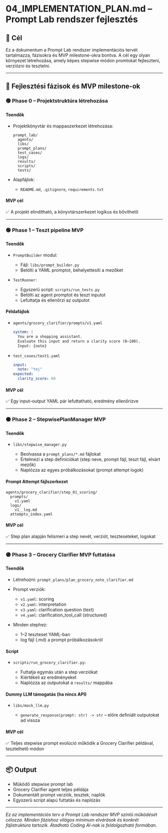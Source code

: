# 04\_IMPLEMENTATION\_PLAN.md – Prompt Lab rendszer fejlesztés

## 🎯 Cél

Ez a dokumentum a Prompt Lab rendszer implementációs tervét tartalmazza, fázisokra és MVP milestone-okra bontva. A cél egy olyan környezet létrehozása, amely képes stepwise módon promtokat fejleszteni, verziózni és tesztelni.

---

## 🧱 Fejlesztési fázisok és MVP milestone-ok

### 🟢 Phase 0 – Projektstruktúra létrehozása

#### Teendők

* Projektkönyvtár és mappaszerkezet létrehozása:

  ```
  prompt_lab/
    agents/
    libs/
    prompt_plans/
    test_cases/
    logs/
    results/
    scripts/
    tests/
  ```
* Alapfájlok:

  * `README.md`, `.gitignore`, `requirements.txt`

#### MVP cél

✅ A projekt elindítható, a könyvtárszerkezet logikus és bővíthető

---

### 🟢 Phase 1 – Teszt pipeline MVP

#### Teendők

* `PromptBuilder` modul:

  * Fájl: `libs/prompt_builder.py`
  * Betölti a YAML promptot, behelyettesíti a mezőket
* `TestRunner`:

  * Egyszerű script: `scripts/run_tests.py`
  * Betölti az agent promptot és teszt inputot
  * Lefuttatja és ellenőrzi az outputot

#### Példafájlok

* `agents/grocery_clarifier/prompts/v1.yaml`

  ```yaml
  system: |
    You are a shopping assistant.
    Evaluate this input and return a clarity score (0–100).
    Input: {note}
  ```
* `test_cases/test1.yaml`

  ```yaml
  input:
    note: "tej"
  expected:
    clarity_score: 60
  ```

#### MVP cél

✅ Egy input–output YAML pár lefuttatható, eredmény ellenőrizve

---

### 🟠 Phase 2 – StepwisePlanManager MVP

#### Teendők

* `libs/stepwise_manager.py`

  * Beolvassa a `prompt_plans/*.md` fájlokat
  * Értelmezi a step definíciókat (step neve, prompt fájl, teszt fájl, elvárt mezők)
  * Naplózza az egyes próbálkozásokat (prompt attempt logok)

#### Prompt Attempt fájlszerkezet

```
agents/grocery_clarifier/step_01_scoring/
  prompts/
    v1.yaml
  logs/
    v1__log.md
  attempts_index.yaml
```

#### MVP cél

✅ Step plan alapján felismeri a step nevét, verziót, teszteseteket, logokat

---

### 🟣 Phase 3 – Grocery Clarifier MVP futtatása

#### Teendők

* Létrehozni: `prompt_plans/plan_grocery_note_clarifier.md`
* Prompt verziók:

  * `v1.yaml`: scoring
  * `v2.yaml`: interpretation
  * `v3.yaml`: clarification question (text)
  * `v4.yaml`: clarification\_tool\_call (structured)
* Minden stephez:

  * 1–2 teszteset YAML-ban
  * log fájl (.md) a prompt próbálkozásokról

#### Script

* `scripts/run_grocery_clarifier.py`:

  * Futtatja egymás után a step verziókat
  * Kiértékeli az eredményeket
  * Naplózza az outputokat a `results/` mappába

#### Dummy LLM támogatás (ha nincs API)

* `libs/mock_llm.py`

  * `generate_response(prompt: str) -> str` – előre definiált outputokat ad vissza

#### MVP cél

✅ Teljes stepwise prompt evolúció működik a Grocery Clarifier példával, tesztelhető módon

---

## 📦 Output

* Működő stepwise prompt lab
* Grocery Clarifier agent teljes példája
* Dokumentált prompt verziók, tesztek, naplók
* Egyszerű script alapú futtatás és naplózás

---

*Ez az implementációs terv a Prompt Lab rendszer MVP szintű működését célozza. Minden fázishoz világos minimum elvárások és konkrét fájlstruktúra tartozik. Átadható Coding AI-nak is feldolgozható formában.*
